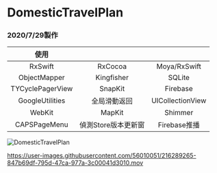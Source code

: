 # DomesticTravelPlan
### 2020/7/29製作

| 使用 |  |  |
|:---:|:---:|:---:|
| RxSwift | RxCocoa | Moya/RxSwift |
| ObjectMapper | Kingfisher | SQLite |
| TYCyclePagerView | SnapKit | Firebase |
| GoogleUtilities | 全局滑動返回 | UICollectionView |
| WebKit | MapKit | Shimmer |
| CAPSPageMenu | 偵測Store版本更新窗 | Firebase推播 |

![DomesticTravelPlan](https://user-images.githubusercontent.com/56010051/216288310-35d2b209-b326-4d30-b074-037185a2247e.png)

https://user-images.githubusercontent.com/56010051/216289265-847b69df-795d-47ca-977a-3c00041d3010.mov

